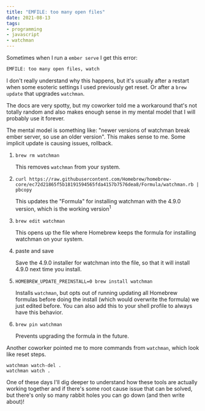 ```yaml
---
title: "EMFILE: too many open files"
date: 2021-08-13
tags:
- programming
- javascript
- watchman
---
```


Sometimes when I run a `ember serve` I get this error:

```bash
EMFILE: too many open files, watch
```

I don't really understand why this happens, but it's usually after a restart
when some esoteric settings I used previously get reset. Or after a `brew update`
that upgrades `watchman`.

The docs are very spotty, but my coworker told me a workaround that's not totally
random and also makes enough sense in my mental model that I will probably use it
forever.

The mental model is something like: "newer versions of watchman break ember server,
so use an older version". This makes sense to me. Some implicit update is causing
issues, rollback.

1. `brew rm watchman`

    This removes `watchman` from your system.

1. `curl https://raw.githubusercontent.com/Homebrew/homebrew-core/ec72d21865f5b18191594565fda4157b7576dea8/Formula/watchman.rb | pbcopy`

    This updates the "Formula" for installing watchman with the 4.9.0 version, which
    is the working version<sup>1</sup>

1. `brew edit watchman`

    This opens up the file where Homebrew keeps the formula for installing watchman
    on your system.

1. paste and save

    Save the 4.9.0 installer for watchman into the file, so that it will
    install 4.9.0 next time you install.

1. `HOMEBREW_UPDATE_PREINSTALL=0 brew install watchman`

    Installs `watchman`, but opts out of running updating all Homebrew
    formulas before doing the install (which would overwrite the formula)
    we just edited before. You can also add this to your shell profile
    to always have this behavior.

1. `brew pin watchman`

    Prevents upgrading the formula in the future.

Another coworker pointed me to more commands from `watchman`, which look like reset
steps.

```
watchman watch-del .
watchman watch .
```

One of these days I'll dig deeper to understand how these tools are actually working
together and if there's some root cause issue that can be solved, but there's only
so many rabbit holes you can go down (and then write about)!
